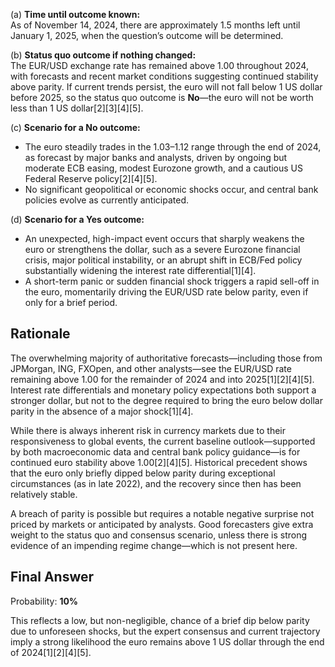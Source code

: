(a) **Time until outcome known:**  
As of November 14, 2024, there are approximately 1.5 months left until January 1, 2025, when the question’s outcome will be determined.

(b) **Status quo outcome if nothing changed:**  
The EUR/USD exchange rate has remained above 1.00 throughout 2024, with forecasts and recent market conditions suggesting continued stability above parity. If current trends persist, the euro will not fall below 1 US dollar before 2025, so the status quo outcome is **No**—the euro will not be worth less than 1 US dollar[2][3][4][5].

(c) **Scenario for a No outcome:**  
- The euro steadily trades in the 1.03–1.12 range through the end of 2024, as forecast by major banks and analysts, driven by ongoing but moderate ECB easing, modest Eurozone growth, and a cautious US Federal Reserve policy[2][4][5].
- No significant geopolitical or economic shocks occur, and central bank policies evolve as currently anticipated.

(d) **Scenario for a Yes outcome:**  
- An unexpected, high-impact event occurs that sharply weakens the euro or strengthens the dollar, such as a severe Eurozone financial crisis, major political instability, or an abrupt shift in ECB/Fed policy substantially widening the interest rate differential[1][4].
- A short-term panic or sudden financial shock triggers a rapid sell-off in the euro, momentarily driving the EUR/USD rate below parity, even if only for a brief period.

## Rationale

The overwhelming majority of authoritative forecasts—including those from JPMorgan, ING, FXOpen, and other analysts—see the EUR/USD rate remaining above 1.00 for the remainder of 2024 and into 2025[1][2][4][5]. Interest rate differentials and monetary policy expectations both support a stronger dollar, but not to the degree required to bring the euro below dollar parity in the absence of a major shock[1][4].

While there is always inherent risk in currency markets due to their responsiveness to global events, the current baseline outlook—supported by both macroeconomic data and central bank policy guidance—is for continued euro stability above 1.00[2][4][5]. Historical precedent shows that the euro only briefly dipped below parity during exceptional circumstances (as in late 2022), and the recovery since then has been relatively stable.

A breach of parity is possible but requires a notable negative surprise not priced by markets or anticipated by analysts. Good forecasters give extra weight to the status quo and consensus scenario, unless there is strong evidence of an impending regime change—which is not present here.

## Final Answer

Probability: **10%**

This reflects a low, but non-negligible, chance of a brief dip below parity due to unforeseen shocks, but the expert consensus and current trajectory imply a strong likelihood the euro remains above 1 US dollar through the end of 2024[1][2][4][5].